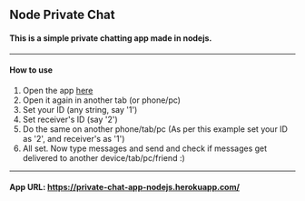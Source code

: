 ## Node Private Chat
#### This is a simple private chatting app made in nodejs.

---

#### How to use
1. Open the app [here](https://private-chat-app-nodejs.herokuapp.com/)
2. Open it again in another tab (or phone/pc)
3. Set your ID (any string, say '1')
4. Set receiver's ID (say '2')
5. Do the same on another phone/tab/pc (As per this example set your ID as '2', and receiver's as '1')
6. All set. Now type messages and send and check if messages get delivered to another device/tab/pc/friend :)

---
#### App URL: https://private-chat-app-nodejs.herokuapp.com/
